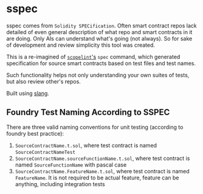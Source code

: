 # sspec

sspec comes from `Solidity SPECification`. Often smart contract repos lack detailed of even general description of what repo and smart contracts in it are doing. Only AIs can understand what's going (not always). So for sake of development and review simplicity this tool was created.

This is a re-imagined of [`scopelint`'s](https://github.com/ScopeLift/scopelint) `spec` command, which generated specification for source smart contracts based on test files and test names.

Such functionality helps not only understanding your own suites of tests, but also review other's repos.

Built using [slang](https://github.com/NomicFoundation/slang).

## Foundry Test Naming According to SSPEC

There are three valid naming conventions for unit testing (according to foundry best practice):
1. `SourceContractName.t.sol`, where test contract is named `SourceContractNameTest`
2. `SourceContractName.sourceFunctionName.t.sol`, where test contract is named `SourceFunctionName` with pascal case
3. `SourceContractName.FeatureName.t.sol`, where test contract is named `FeatureName`. It is not required to be actual feature, feature can be anything, including integration tests